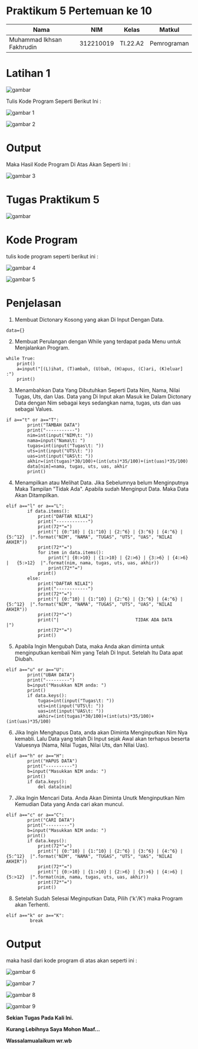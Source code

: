 # Praktikum 5 Pertemuan ke 10

|Nama|NIM|Kelas|Matkul|
|----|---|-----|------|
|Muhammad Ikhsan Fakhrudin|312210019|TI.22.A2|Pemrograman|

# Latihan 1

![gambar](screenshot/ss10.png)

Tulis Kode Program Seperti Berikut Ini :

![gambar 1](screenshot/ss1.png)

![gambar 2](screenshot/ss2.png)

# Output

Maka Hasil Kode Program Di Atas Akan Seperti Ini :

![gambar 3](screenshot/ss3.png)

# Tugas Praktikum 5

![gambar](screenshot/ss11.png)

# Kode Program

tulis kode program seperti berikut ini :

![gambar 4](screenshot/ss4.png)

![gambar 5](screenshot/ss5.png)

# Penjelasan

1. Membuat Dictonary Kosong yang akan Di Input Dengan Data.

```apa
data={}
```

2. Membuat Perulangan dengan While yang terdapat pada Menu untuk Menjalankan Program.

```
while True:
    print()
    a=input("[(L)ihat, (T)ambah, (U)bah, (H)apus, (C)ari, (K)eluar] :")
    print()
```

3. Menambahkan Data Yang Dibutuhkan Seperti Data Nim, Nama, Nilai Tugas, Uts, dan Uas. Data yang Di Input akan Masuk ke Dalam Dictonary Data dengan Nim sebagai keys sedangkan nama, tugas, uts dan uas sebagai Values.

```
if a=="t" or a=="T":
        print("TAMBAH DATA")
        print("-----------")
        nim=int(input("NIM\t: "))
        nama=input("Nama\t: ")
        tugas=int(input("Tugas\t: ")) 
        uts=int(input("UTS\t: "))
        uas=int(input("UAS\t: "))
        akhir=(int(tugas)*30/100)+(int(uts)*35/100)+(int(uas)*35/100)
        data[nim]=nama, tugas, uts, uas, akhir
        print()
```

4. Menampilkan atau Melihat Data. Jika Sebelumnya belum Menginputnya Maka Tampilan "Tidak Ada". Apabila sudah Menginput Data. Maka Data Akan Ditampilkan.

```
elif a=="l" or a=="L":
        if data.items():
            print("DAFTAR NILAI")
            print("------------")
            print(72*"=")
            print("| {0:^10} | {1:^10} | {2:^6} | {3:^6} | {4:^6} |   {5:^12}  |".format("NIM", "NAMA", "TUGAS", "UTS", "UAS", "NILAI AKHIR"))
            print(72*"=")
            for item in data.items(): 
                print("| {0:>10} | {1:>10} | {2:>6} | {3:>6} | {4:>6} |   {5:>12}  |".format(nim, nama, tugas, uts, uas, akhir))
                print(72*"=")
            print()
        else:
            print("DAFTAR NILAI")
            print("------------")
            print(72*"=")
            print("| {0:^10} | {1:^10} | {2:^6} | {3:^6} | {4:^6} |   {5:^12}  |".format("NIM", "NAMA", "TUGAS", "UTS", "UAS", "NILAI AKHIR"))
            print(72*"=")
            print("|                             TIDAK ADA DATA                           |")
            print(72*"=")
            print()
```

5. Apabila Ingin Mengubah Data, maka Anda akan diminta untuk menginputkan kembali Nim yang Telah Di Input. Setelah Itu Data apat Diubah.

```
elif a=="u" or a=="U":
        print("UBAH DATA")
        print("---------")
        b=input("Masukkan NIM anda: ")
        print()
        if data.keys():
            tugas=int(input("Tugas\t: ")) 
            uts=int(input("UTS\t: "))
            uas=int(input("UAS\t: "))
            akhir=(int(tugas)*30/100)+(int(uts)*35/100)+(int(uas)*35/100)
```

6. Jika Ingin Menghapus Data, anda akan Diminta Menginputkan Nim Nya kemabli. Lalu Data yang telah Di Input sejak Awal akan terhapus beserta Valuesnya (Nama, Nilai Tugas, Nilai Uts, dan NIlai Uas).

```
elif a=="h" or a=="H":
        print("HAPUS DATA")
        print("----------")
        b=input("Masukkan NIM anda: ")
        print()
        if data.keys():
            del data[nim]
```

7. Jika Ingin Mencari Data. Anda Akan Diminta Unutk Menginputkan Nim Kemudian Data yang Anda cari akan muncul.

```
elif a=="c" or a=="C":
        print("CARI DATA")
        print("---------")
        b=input("Masukkan NIM anda: ")
        print()
        if data.keys():
            print(72*"=")
            print("| {0:^10} | {1:^10} | {2:^6} | {3:^6} | {4:^6} |   {5:^12}  |".format("NIM", "NAMA", "TUGAS", "UTS", "UAS", "NILAI AKHIR"))
            print(72*"=")
            print("| {0:>10} | {1:>10} | {2:>6} | {3:>6} | {4:>6} |   {5:>12}  |".format(nim, nama, tugas, uts, uas, akhir))
            print(72*"=")
            print()
```

8. Setelah Sudah Selesai Meginputkan Data, Pilih ('k'/K') maka Program akan Terhenti.

```
elif a=="k" or a=="K":
         break
```

# Output

maka hasil dari kode program di atas akan seperti ini :

![gambar 6](screenshot/ss6.png)

![gambar 7](screenshot/ss7.png)

![gambar 8](screenshot/ss8.png)

![gambar 9](screenshot/ss9.png)

**Sekian Tugas Pada Kali Ini.**

**Kurang Lebihnya Saya Mohon Maaf...**

**Wassalamualaikum wr.wb**
